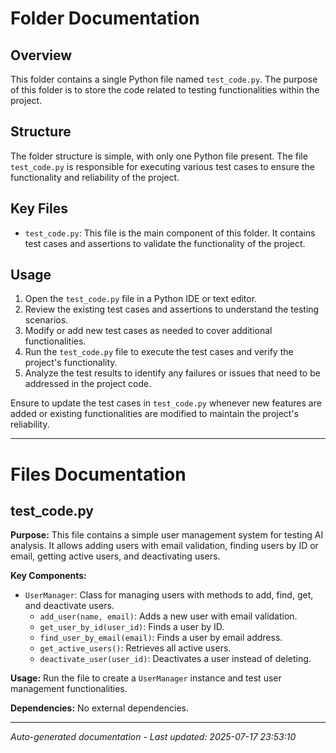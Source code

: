 # Folder Documentation

## Overview
This folder contains a single Python file named `test_code.py`. The purpose of this folder is to store the code related to testing functionalities within the project.

## Structure
The folder structure is simple, with only one Python file present. The file `test_code.py` is responsible for executing various test cases to ensure the functionality and reliability of the project.

## Key Files
- `test_code.py`: This file is the main component of this folder. It contains test cases and assertions to validate the functionality of the project.

## Usage
1. Open the `test_code.py` file in a Python IDE or text editor.
2. Review the existing test cases and assertions to understand the testing scenarios.
3. Modify or add new test cases as needed to cover additional functionalities.
4. Run the `test_code.py` file to execute the test cases and verify the project's functionality.
5. Analyze the test results to identify any failures or issues that need to be addressed in the project code.

Ensure to update the test cases in `test_code.py` whenever new features are added or existing functionalities are modified to maintain the project's reliability.

---

# Files Documentation

## test_code.py

**Purpose:** This file contains a simple user management system for testing AI analysis. It allows adding users with email validation, finding users by ID or email, getting active users, and deactivating users.

**Key Components:**
- `UserManager`: Class for managing users with methods to add, find, get, and deactivate users.
  - `add_user(name, email)`: Adds a new user with email validation.
  - `get_user_by_id(user_id)`: Finds a user by ID.
  - `find_user_by_email(email)`: Finds a user by email address.
  - `get_active_users()`: Retrieves all active users.
  - `deactivate_user(user_id)`: Deactivates a user instead of deleting.

**Usage:** Run the file to create a `UserManager` instance and test user management functionalities.

**Dependencies:** No external dependencies.

---
*Auto-generated documentation - Last updated: 2025-07-17 23:53:10*
